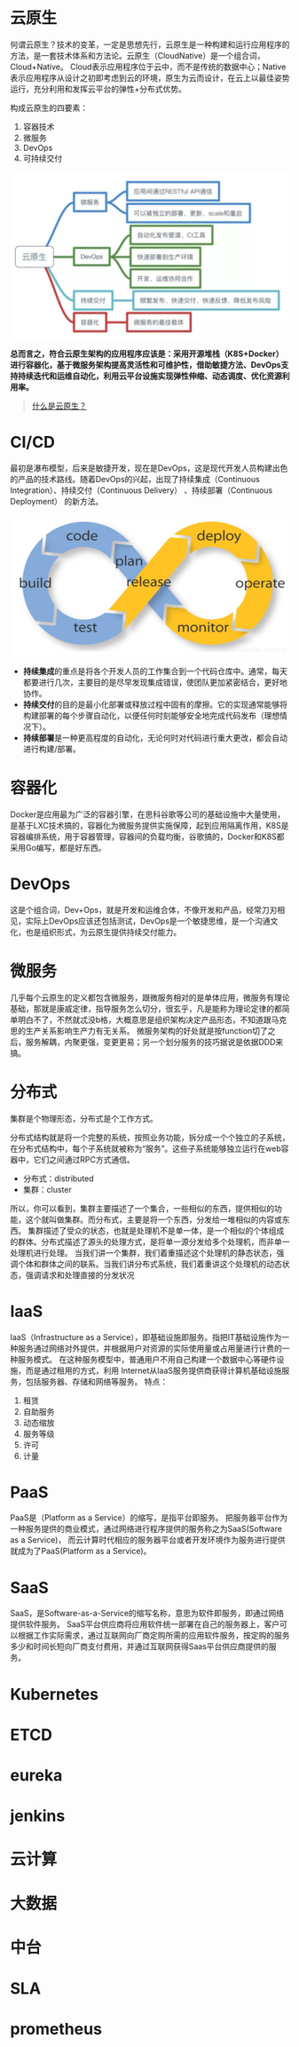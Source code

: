 # 云原生
何谓云原生？技术的变革，一定是思想先行，云原生是一种构建和运行应用程序的方法，是一套技术体系和方法论。云原生（CloudNative）是一个组合词，Cloud+Native。
Cloud表示应用程序位于云中，而不是传统的数据中心；Native表示应用程序从设计之初即考虑到云的环境，原生为云而设计，在云上以最佳姿势运行，充分利用和发挥云平台的弹性+分布式优势。

构成云原生的四要素：
1. 容器技术
2. 微服务
3. DevOps
4. 可持续交付

![云原生四要素](./pic/cloudnative.jpg)

**总而言之，符合云原生架构的应用程序应该是：采用开源堆栈（K8S+Docker）进行容器化，基于微服务架构提高灵活性和可维护性，借助敏捷方法、DevOps支持持续迭代和运维自动化，利用云平台设施实现弹性伸缩、动态调度、优化资源利用率。**

> [什么是云原生？](https://zhuanlan.zhihu.com/p/150190166)

# CI/CD
最初是瀑布模型，后来是敏捷开发，现在是DevOps，这是现代开发人员构建出色的产品的技术路线。随着DevOps的兴起，出现了持续集成（Continuous Integration）、持续交付（Continuous Delivery） 、持续部署（Continuous Deployment） 的新方法。

![CI/CD](./pic/CICD.png)

* **持续集成**的重点是将各个开发人员的工作集合到一个代码仓库中。通常，每天都要进行几次，主要目的是尽早发现集成错误，使团队更加紧密结合，更好地协作。
* **持续交付**的目的是最小化部署或释放过程中固有的摩擦。它的实现通常能够将构建部署的每个步骤自动化，以便任何时刻能够安全地完成代码发布（理想情况下）。
* **持续部署**是一种更高程度的自动化，无论何时对代码进行重大更改，都会自动进行构建/部署。

# 容器化
Docker是应用最为广泛的容器引擎，在思科谷歌等公司的基础设施中大量使用，是基于LXC技术搞的，容器化为微服务提供实施保障，起到应用隔离作用，K8S是容器编排系统，用于容器管理，容器间的负载均衡，谷歌搞的，Docker和K8S都采用Go编写，都是好东西。

# DevOps
这是个组合词，Dev+Ops，就是开发和运维合体，不像开发和产品，经常刀刃相见，实际上DevOps应该还包括测试，DevOps是一个敏捷思维，是一个沟通文化，也是组织形式，为云原生提供持续交付能力。

# 微服务
几乎每个云原生的定义都包含微服务，跟微服务相对的是单体应用，微服务有理论基础，那就是康威定律，指导服务怎么切分，很玄乎，凡是能称为理论定律的都简单明白不了，不然就忒没b格，大概意思是组织架构决定产品形态，不知道跟马克思的生产关系影响生产力有无关系。
微服务架构的好处就是按function切了之后，服务解耦，内聚更强，变更更易；另一个划分服务的技巧据说是依据DDD来搞。

# 分布式
集群是个物理形态，分布式是个工作方式。

分布式结构就是将一个完整的系统，按照业务功能，拆分成一个个独立的子系统，在分布式结构中，每个子系统就被称为“服务”。这些子系统能够独立运行在web容器中，它们之间通过RPC方式通信。

* 分布式：distributed
* 集群：cluster

所以，你可以看到，集群主要描述了一个集合，一些相似的东西，提供相似的功能，这个就叫做集群。而分布式，主要是将一个东西，分发给一堆相似的内容或东西。
集群描述了受众的状态，也就是处理机不是单一体，是一个相似的个体组成的群体。分布式描述了源头的处理方式，是将单一源分发给多个处理机，而非单一处理机进行处理。
当我们讲一个集群，我们着重描述这个处理机的静态状态，强调个体和群体之间的联系。当我们讲分布式系统，我们着重讲这个处理机的动态状态，强调请求和处理直接的分发状况

# IaaS
IaaS（Infrastructure as a Service），即基础设施即服务。指把IT基础设施作为一种服务通过网络对外提供，并根据用户对资源的实际使用量或占用量进行计费的一种服务模式。
在这种服务模型中，普通用户不用自己构建一个数据中心等硬件设施，而是通过租用的方式，利用 Internet从IaaS服务提供商获得计算机基础设施服务，包括服务器、存储和网络等服务。
特点：
1. 租赁
2. 自助服务
3. 动态缩放
4. 服务等级
5. 许可
6. 计量

# PaaS
PaaS是（Platform as a Service）的缩写，是指平台即服务。 把服务器平台作为一种服务提供的商业模式，通过网络进行程序提供的服务称之为SaaS(Software as a Service)，
而云计算时代相应的服务器平台或者开发环境作为服务进行提供就成为了PaaS(Platform as a Service)。

# SaaS
SaaS，是Software-as-a-Service的缩写名称，意思为软件即服务，即通过网络提供软件服务。
SaaS平台供应商将应用软件统一部署在自己的服务器上，客户可以根据工作实际需求，通过互联网向厂商定购所需的应用软件服务，按定购的服务多少和时间长短向厂商支付费用，并通过互联网获得Saas平台供应商提供的服务。

# Kubernetes

# ETCD

# eureka

# jenkins

# 云计算

# 大数据

# 中台

# SLA

# prometheus